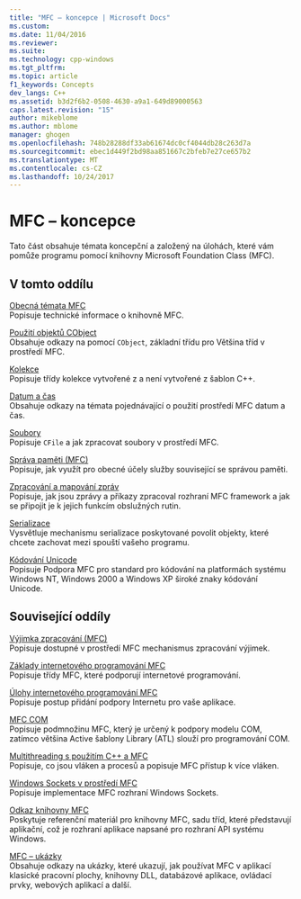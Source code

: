 ```yaml
---
title: "MFC – koncepce | Microsoft Docs"
ms.custom: 
ms.date: 11/04/2016
ms.reviewer: 
ms.suite: 
ms.technology: cpp-windows
ms.tgt_pltfrm: 
ms.topic: article
f1_keywords: Concepts
dev_langs: C++
ms.assetid: b3d2f6b2-0508-4630-a9a1-649d89000563
caps.latest.revision: "15"
author: mikeblome
ms.author: mblome
manager: ghogen
ms.openlocfilehash: 748b28288df33ab61674dc0cf4044db28c263d7a
ms.sourcegitcommit: ebec1d449f2bd98aa851667c2bfeb7e27ce657b2
ms.translationtype: MT
ms.contentlocale: cs-CZ
ms.lasthandoff: 10/24/2017
---
```

# <a name="mfc-concepts"></a>MFC – koncepce
Tato část obsahuje témata koncepční a založený na úlohách, které vám pomůže programu pomocí knihovny Microsoft Foundation Class (MFC).  
  
## <a name="in-this-section"></a>V tomto oddílu  
 [Obecná témata MFC](../mfc/general-mfc-topics.md)  
 Popisuje technické informace o knihovně MFC.  
  
 [Použití objektů CObject](../mfc/using-cobject.md)  
 Obsahuje odkazy na pomocí `CObject`, základní třídu pro Většina tříd v prostředí MFC.  
  
 [Kolekce](../mfc/collections.md)  
 Popisuje třídy kolekce vytvořené z a není vytvořené z šablon C++.  
  
 [Datum a čas](../atl-mfc-shared/date-and-time.md)  
 Obsahuje odkazy na témata pojednávající o použití prostředí MFC datum a čas.  
  
 [Soubory](../mfc/files-in-mfc.md)  
 Popisuje `CFile` a jak zpracovat soubory v prostředí MFC.  
  
 [Správa paměti (MFC)](../mfc/memory-management.md)  
 Popisuje, jak využít pro obecné účely služby související se správou paměti.  
  
 [Zpracování a mapování zpráv](../mfc/message-handling-and-mapping.md)  
 Popisuje, jak jsou zprávy a příkazy zpracoval rozhraní MFC framework a jak se připojit je k jejich funkcím obslužných rutin.  
  
 [Serializace](../mfc/serialization-in-mfc.md)  
 Vysvětluje mechanismu serializace poskytované povolit objekty, které chcete zachovat mezi spouští vašeho programu.  
  
 [Kódování Unicode](../mfc/unicode-in-mfc.md)  
 Popisuje Podpora MFC pro standard pro kódování na platformách systému Windows NT, Windows 2000 a Windows XP široké znaky kódování Unicode.  
  
## <a name="related-sections"></a>Související oddíly  
 [Výjimka zpracování (MFC)](../mfc/exception-handling-in-mfc.md)  
 Popisuje dostupné v prostředí MFC mechanismus zpracování výjimek.  
  
 [Základy internetového programování MFC](../mfc/mfc-internet-programming-basics.md)  
 Popisuje třídy MFC, které podporují internetové programování.  
  
 [Úlohy internetového programování MFC](../mfc/mfc-internet-programming-tasks.md)  
 Popisuje postup přidání podpory Internetu pro vaše aplikace.  
  
 [MFC COM](../mfc/mfc-com.md)  
 Popisuje podmnožinu MFC, který je určený k podpory modelu COM, zatímco většina Active šablony Library (ATL) slouží pro programování COM.  
  
 [Multithreading s použitím C++ a MFC](../parallel/multithreading-with-cpp-and-mfc.md)  
 Popisuje, co jsou vláken a procesů a popisuje MFC přístup k více vláken.  
  
 [Windows Sockets v prostředí MFC](../mfc/windows-sockets.md)  
 Popisuje implementace MFC rozhraní Windows Sockets.  
  
 [Odkaz knihovny MFC](../mfc/mfc-desktop-applications.md)  
 Poskytuje referenční materiál pro knihovny MFC, sadu tříd, které představují aplikační, což je rozhraní aplikace napsané pro rozhraní API systému Windows.  
  
 [MFC – ukázky](../visual-cpp-samples.md)  
 Obsahuje odkazy na ukázky, které ukazují, jak používat MFC v aplikací klasické pracovní plochy, knihovny DLL, databázové aplikace, ovládací prvky, webových aplikací a další.

